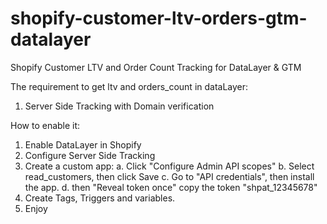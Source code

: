 # shopify-customer-ltv-orders-gtm-datalayer
Shopify Customer LTV and Order Count Tracking for DataLayer &amp; GTM

The requirement to get ltv and orders_count in dataLayer:
1. Server Side Tracking with Domain verification
   
How to enable it:
1. Enable DataLayer in Shopify
2. Configure Server Side Tracking
3. Create a custom app:
    a. Click "Configure Admin API scopes"
    b. Select read_customers, then click Save
    c. Go to "API credentials", then install the app.
    d. then "Reveal token once" copy the token "shpat_12345678"
4. Create Tags, Triggers and variables.
5. Enjoy

